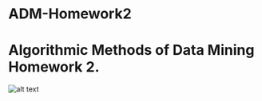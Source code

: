 # ADM-Homework2

# Algorithmic Methods of Data Mining Homework 2.

![alt text](https://photos1.blogger.com/blogger/1244/4149/1600/ML_1col_202.2.jpg "Sapienza Università di Roma")
